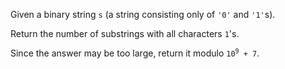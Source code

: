 Given a binary string `s` (a string consisting only of `'0'` and `'1'`s).

Return the number of substrings with all characters `1`'s.

Since the answer may be too large, return it modulo <code>10<sup>9</sup> + 7</code>.